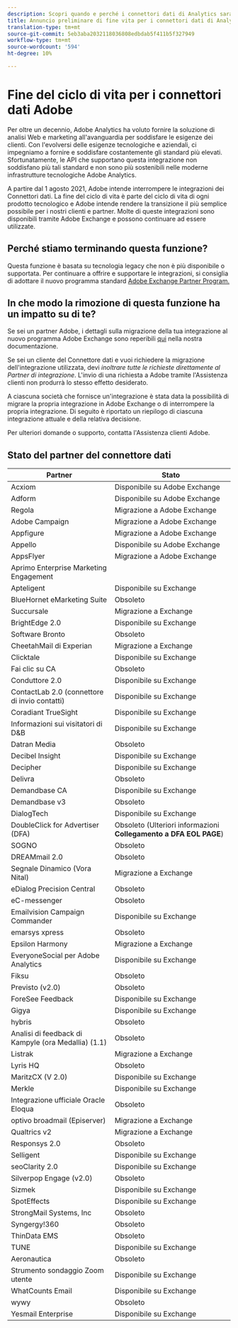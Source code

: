 ```yaml
---
description: Scopri quando e perché i connettori dati di Analytics saranno terminati.
title: Annuncio preliminare di fine vita per i connettori dati di Analytics
translation-type: tm+mt
source-git-commit: 5eb3aba2032118036808edbdab5f411b5f327949
workflow-type: tm+mt
source-wordcount: '594'
ht-degree: 10%

---
```



# Fine del ciclo di vita per i connettori dati  Adobe

Per oltre un decennio,  Adobe Analytics ha voluto fornire la soluzione di analisi Web e marketing all&#39;avanguardia per soddisfare le esigenze dei clienti. Con l&#39;evolversi delle esigenze tecnologiche e aziendali, ci impegniamo a fornire e soddisfare costantemente gli standard più elevati.  Sfortunatamente, le API che supportano questa integrazione non soddisfano più tali standard e non sono più sostenibili nelle moderne infrastrutture tecnologiche  Adobe Analytics.

A partire dal 1 agosto 2021,  Adobe intende interrompere le integrazioni dei Connettori dati. La fine del ciclo di vita è parte del ciclo di vita di ogni prodotto tecnologico e  Adobe intende rendere la transizione il più semplice possibile per i nostri clienti e partner. Molte di queste integrazioni sono disponibili tramite  Adobe Exchange e possono continuare ad essere utilizzate.

## Perché stiamo terminando questa funzione?

Questa funzione è basata su tecnologia legacy che non è più disponibile o supportata. Per continuare a offrire e supportare le integrazioni, si consiglia di adottare il nuovo programma standard [Adobe Exchange Partner Program.](https://partners.adobe.com/exchangeprogram/experiencecloud)

## In che modo la rimozione di questa funzione ha un impatto su di te?

Se sei un partner  Adobe, i dettagli sulla migrazione della tua integrazione al nuovo programma  Adobe Exchange sono reperibili [qui](https://adobeexchangeec.zendesk.com/hc/en-us/articles/360003867071-Adobe-Analytics-Integration-Tools) nella nostra documentazione.

Se sei un cliente del Connettore dati e vuoi richiedere la migrazione dell&#39;integrazione utilizzata, devi *inoltrare tutte le richieste direttamente al Partner di integrazione*. L&#39;invio di una richiesta a  Adobe tramite l&#39;Assistenza clienti non produrrà lo stesso effetto desiderato.

A ciascuna società che fornisce un&#39;integrazione è stata data la possibilità di migrare la propria integrazione in  Adobe Exchange o di interrompere la propria integrazione. Di seguito è riportato un riepilogo di ciascuna integrazione attuale e della relativa decisione.

Per ulteriori domande o supporto, contatta l&#39;Assistenza clienti  Adobe.

## Stato del partner del connettore dati

| Partner | Stato |
| --- | --- |
| Acxiom | Disponibile su  Adobe Exchange |
| Adform | Disponibile su  Adobe Exchange |
| Regola | Migrazione a  Adobe Exchange |
| Adobe Campaign | Migrazione a  Adobe Exchange |
| Appfigure | Migrazione a  Adobe Exchange |
| Appello | Disponibile su  Adobe Exchange |
| AppsFlyer | Migrazione a  Adobe Exchange |
| Aprimo Enterprise Marketing Engagement |
| Apteligent | Disponibile su Exchange |
| BlueHornet eMarketing Suite | Obsoleto |
| Succursale | Migrazione a Exchange |
| BrightEdge 2.0 | Disponibile su Exchange |
| Software Bronto | Obsoleto |
| CheetahMail di Experian | Migrazione a Exchange |
| Clicktale | Disponibile su Exchange |
| Fai clic su CA | Obsoleto |
| Conduttore 2.0 | Disponibile su Exchange |
| ContactLab 2.0 (connettore di invio contatti) | Disponibile su Exchange |
| Coradiant TrueSight | Disponibile su Exchange |
| Informazioni sui visitatori di D&amp;B | Disponibile su Exchange |
| Datran Media | Obsoleto |
| Decibel Insight | Disponibile su Exchange |
| Decipher | Disponibile su Exchange |
| Delivra | Obsoleto |
| Demandbase CA | Disponibile su Exchange |
| Demandbase v3 | Obsoleto |
| DialogTech | Disponibile su Exchange |
| DoubleClick for Advertiser (DFA) | Obsoleto (Ulteriori informazioni **Collegamento a DFA EOL PAGE**) |
| SOGNO | Obsoleto |
| DREAMmail 2.0 | Obsoleto |
| Segnale Dinamico (Vora Nital) | Migrazione a Exchange |
| eDialog Precision Central | Obsoleto |
| eC-messenger | Obsoleto |
| Emailvision Campaign Commander | Disponibile su Exchange |
| emarsys xpress | Obsoleto |
| Epsilon Harmony | Migrazione a Exchange |
| EveryoneSocial per  Adobe Analytics | Disponibile su Exchange |
| Fiksu | Obsoleto |
| Previsto (v2.0) | Obsoleto |
| ForeSee Feedback | Disponibile su Exchange |
| Gigya | Disponibile su Exchange |
| hybris | Obsoleto |
| Analisi di feedback di Kampyle (ora Medallia) (1.1) | Obsoleto |
| Listrak | Migrazione a Exchange |
| Lyris HQ | Obsoleto |
| MaritzCX (V 2.0) | Disponibile su Exchange |
| Merkle | Disponibile su Exchange |
| Integrazione ufficiale  Oracle Eloqua | Obsoleto |
| optivo broadmail (Episerver) | Migrazione a Exchange |
| Qualtrics v2 | Migrazione a Exchange |
| Responsys 2.0 | Obsoleto |
| Selligent | Disponibile su Exchange |
| seoClarity 2.0 | Disponibile su Exchange |
| Silverpop Engage (v2.0) | Obsoleto |
| Sizmek | Disponibile su Exchange |
| SpotEffects | Disponibile su Exchange |
| StrongMail Systems, Inc | Obsoleto |
| Syngergy!360 | Obsoleto |
| ThinData EMS | Obsoleto |
| TUNE | Disponibile su Exchange |
| Aeronautica | Obsoleto |
| Strumento sondaggio Zoom utente | Disponibile su Exchange |
| WhatCounts Email | Disponibile su Exchange |
| wywy | Obsoleto |
| Yesmail Enterprise | Disponibile su Exchange |

